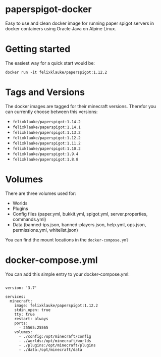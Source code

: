 # paperspigot-docker
Easy to use and clean docker image for running paper spigot servers in docker containers using Oracle Java on Alpine Linux. 

# Getting started
The easiest way for a quick start would be:
```
docker run -it felixklauke/paperspigot:1.12.2
```

# Tags and Versions
The docker images are tagged for their minecraft versions. Therefor you can currently choose between this versions:
- `felixklauke/paperspigot:1.14.2` 
- `felixklauke/paperspigot:1.14.1` 
- `felixklauke/paperspigot:1.13.2` 
- `felixklauke/paperspigot:1.12.2`
- `felixklauke/paperspigot:1.11.2`
- `felixklauke/paperspigot:1.10.2`
- `felixklauke/paperspigot:1.9.4`
- `felixklauke/paperspigot:1.8.8`

# Volumes
There are three volumes used for:
- Worlds
- Plugins
- Config files (paper.yml, bukkit.yml, spigot.yml, server.properties, commands.yml)
- Data (banned-ips.json, banned-players.json, help.yml, ops.json, permissions.yml, whitelist.json)

You can find the mount locations in the `docker-compose.yml`

# docker-compose.yml
You can add this simple entry to your docker-compose.yml:
```

version: '3.7'

services:
  minecraft:
    image: felixklauke/paperspigot:1.12.2
    stdin_open: true
    tty: true
    restart: always
    ports:
      - 25565:25565
    volumes:
      - ./config:/opt/minecraft/config
      - ./worlds:/opt/minecraft/worlds
      - ./plugins:/opt/minecraft/plugins
      - ./data:/opt/minecraft/data
```
